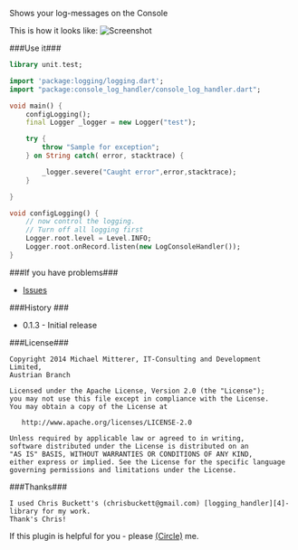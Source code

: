 Shows your log-messages on the Console

This is how it looks like:
![Screenshot][1]

###Use it###
```dart
library unit.test;

import 'package:logging/logging.dart';
import "package:console_log_handler/console_log_handler.dart";

void main() {
    configLogging();
    final Logger _logger = new Logger("test");

    try {
        throw "Sample for exception";
    } on String catch( error, stacktrace) {

        _logger.severe("Caught error",error,stacktrace);
    }

}

void configLogging() {
    // now control the logging.
    // Turn off all logging first
    Logger.root.level = Level.INFO;
    Logger.root.onRecord.listen(new LogConsoleHandler());
}
```

###If you have problems###
* [Issues][2]

###History ###
* 0.1.3 - Initial release

###License###

    Copyright 2014 Michael Mitterer, IT-Consulting and Development Limited,
    Austrian Branch

    Licensed under the Apache License, Version 2.0 (the "License");
    you may not use this file except in compliance with the License.
    You may obtain a copy of the License at

       http://www.apache.org/licenses/LICENSE-2.0

    Unless required by applicable law or agreed to in writing, 
    software distributed under the License is distributed on an 
    "AS IS" BASIS, WITHOUT WARRANTIES OR CONDITIONS OF ANY KIND, 
    either express or implied. See the License for the specific language 
    governing permissions and limitations under the License.
    
###Thanks###
    
    I used Chris Buckett's (chrisbuckett@gmail.com) [logging_handler][4]-library for my work.
    Thank's Chris!
    
If this plugin is helpful for you - please [(Circle)](http://gplus.mikemitterer.at/) me.

[1]: https://raw.githubusercontent.com/MikeMitterer/dart-console_log_handler/master/doc/_resources/screenshot.png
[2]: https://github.com/MikeMitterer/dart-console_log_handler/issues
[3]: https://github.com/MikeMitterer/dart-console_log_handler
[4]: https://github.com/chrisbu/logging_handlers  
